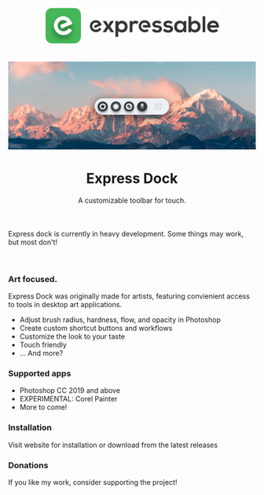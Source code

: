<div align="center">
  <img src="https://github.com/ExpressableKeys/ExpressDock/raw/master/repo/images/logo-full.png">
  <br><br><br>
  <img src="https://github.com/ExpressableKeys/ExpressDock/raw/master/repo/images/github-preview.png">
  <h1>Express Dock</h1>
  A customizable toolbar for touch.
</div>
<br><br><br>
Express dock is currently in heavy development. Some things may work, but most don't!
<br><br><br>

### Art focused.
Express Dock was originally made for artists, featuring convienient access to tools in desktop art applications.

- Adjust brush radius, hardness, flow, and opacity in Photoshop
- Create custom shortcut buttons and workflows
- Customize the look to your taste
- Touch friendly
- ... And more?

### Supported apps
- Photoshop CC 2019 and above
- EXPERIMENTAL: Corel Painter
- More to come!

### Installation

Visit website for installation or download from the latest releases

### Donations

If you like my work, consider supporting the project!
